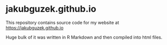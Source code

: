 # jakubguzek.github.io
This repository contains source code for my website at https://jakubguzek.github.io

Huge bulk of it was written in R Markdown and then compiled into html files.
